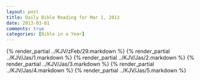 ```yaml
---
layout: post
title: Daily Bible Reading for Mar 1, 2013
date: 2013-03-01
comments: true
categories: [Bible in a Year]
---
```

{% render_partial ../KJV/zFeb/29.markdown %}
{% render_partial ../KJV/Jas/1.markdown %}
{% render_partial ../KJV/Jas/2.markdown %}
{% render_partial ../KJV/Jas/3.markdown %}
{% render_partial ../KJV/Jas/4.markdown %}
{% render_partial ../KJV/Jas/5.markdown %}

